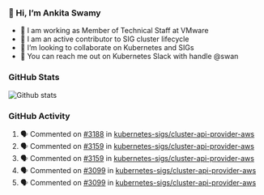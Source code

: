 ### 👋 Hi, I’m Ankita Swamy 

- 💼 I am working as Member of Technical Staff at VMware
- 👀 I am an active contributor to SIG cluster lifecycle 
- 💞️ I’m looking to collaborate on Kubernetes and SIGs
- 💬 You can reach me out on Kubernetes Slack with handle @swan

### GitHub Stats
![Github stats](https://github-readme-stats.vercel.app/api?username=Ankitasw&count_private=true&show_icons=true&theme=tokyonight)

### GitHub Activity 
<!--START_SECTION:activity-->
1. 🗣 Commented on [#3188](https://github.com/kubernetes-sigs/cluster-api-provider-aws/issues/3188) in [kubernetes-sigs/cluster-api-provider-aws](https://github.com/kubernetes-sigs/cluster-api-provider-aws)
2. 🗣 Commented on [#3159](https://github.com/kubernetes-sigs/cluster-api-provider-aws/issues/3159) in [kubernetes-sigs/cluster-api-provider-aws](https://github.com/kubernetes-sigs/cluster-api-provider-aws)
3. 🗣 Commented on [#3159](https://github.com/kubernetes-sigs/cluster-api-provider-aws/issues/3159) in [kubernetes-sigs/cluster-api-provider-aws](https://github.com/kubernetes-sigs/cluster-api-provider-aws)
4. 🗣 Commented on [#3099](https://github.com/kubernetes-sigs/cluster-api-provider-aws/issues/3099) in [kubernetes-sigs/cluster-api-provider-aws](https://github.com/kubernetes-sigs/cluster-api-provider-aws)
5. 🗣 Commented on [#3099](https://github.com/kubernetes-sigs/cluster-api-provider-aws/issues/3099) in [kubernetes-sigs/cluster-api-provider-aws](https://github.com/kubernetes-sigs/cluster-api-provider-aws)
<!--END_SECTION:activity-->
